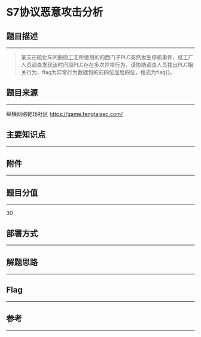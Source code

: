 # S7协议恶意攻击分析

## 题目描述
---
> 某天在硫化车间脱硫工艺所使用的的西门子PLC突然发生停机事件，经工厂人员调查发现该时间段PLC存在多次异常行为，请协助调查人员找出PLC相关行为，flag为异常行为数据包的前四位加后四位，格式为flag{}。

## 题目来源
---
纵横网络靶场社区 https://game.fengtaisec.com/

## 主要知识点
---


## 附件
---


## 题目分值
---
30

## 部署方式
---


## 解题思路
---


## Flag
---


## 参考
---
